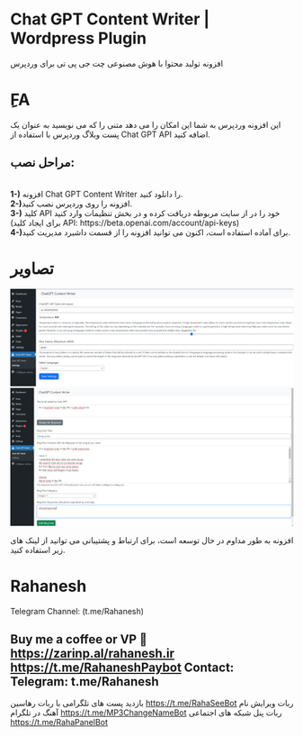 # Chat GPT Content Writer | Wordpress Plugin
افزونه تولید محتوا با هوش مصنوعی چت جی پی تی برای وردپرس

# ِFA
این افزونه وردپرس به شما این امکان را  می دهد متنی را که می نویسید به عنوان یک پست وبلاگ وردپرس با استفاده از Chat GPT API اضافه کنید.

<h2>مراحل نصب:</h2><br>
<b>1-)</b> افزونه Chat GPT Content Writer را دانلود کنید.<br>
<b>2-)</b>افزونه را روی وردپرس نصب کنید.<br>
<b>3-)</b> کلید API خود را در از سایت مربوطه دریافت کرده و در بخش تنظیمات وارد کنید  (برای ایجاد کلید API: https://beta.openai.com/account/api-keys)<br>
<b>4-)</b>برای آماده استفاده است، اکنون می توانید افزونه را از قسمت داشبرد مدیریت کنید.<br>

# تصاویر
![Screenshoot](EN1.png "Screenshoot")<br>
![Screenshoot](EN2.png "Screenshoot")

افزونه به طور مداوم در حال توسعه است، برای ارتباط و پشتیبانی می توانید از لینک های زیر استفاده کنید.

# Rahanesh
Telegram Channel: (t.me/Rahanesh)


Buy me a coffee or VP 🙈
https://zarinp.al/rahanesh.ir
https://t.me/RahaneshPaybot
Contact:
Telegram: t.me/Rahanesh
----------------------------
بازدید پست های تلگرامی با ربات رهاسین
https://t.me/RahaSeeBot
ربات ویرایش نام آهنگ در تلگرام 
https://t.me/MP3ChangeNameBot
ربات پنل شبکه های اجتماعی
https://t.me/RahaPanelBot





